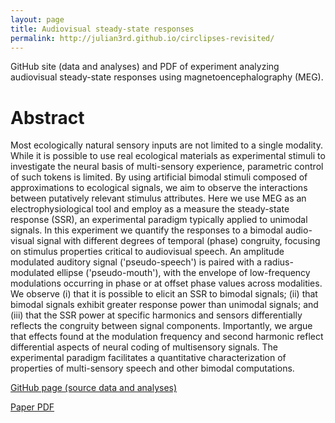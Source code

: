 ```yaml
---
layout: page
title: Audiovisual steady-state responses
permalink: http://julian3rd.github.io/circlipses-revisited/
---
```


GitHub site (data and analyses) and PDF of experiment analyzing audiovisual steady-state responses using magnetoencephalography (MEG).

# Abstract
Most ecologically natural sensory inputs are not limited to a single modality. While it is possible to use real ecological materials as experimental stimuli to investigate the neural basis of multi-sensory experience, parametric control of such tokens is limited. By using artificial bimodal stimuli composed of approximations to ecological signals, we aim to observe the interactions between putatively relevant stimulus attributes. Here we use MEG as an electrophysiological tool and employ as a measure the steady-state response (SSR), an experimental paradigm typically applied to unimodal signals. In this experiment we quantify the responses to a bimodal audio-visual signal with different degrees of temporal (phase) congruity, focusing on stimulus properties critical to audiovisual speech. An amplitude modulated auditory signal ('pseudo-speech') is paired with a radius-modulated ellipse ('pseudo-mouth'), with the envelope of low-frequency modulations occurring in phase or at offset phase values across modalities. We observe (i) that it is possible to elicit an SSR to bimodal signals; (ii) that bimodal signals exhibit greater response power than unimodal signals; and (iii) that the SSR power at specific harmonics and sensors differentially reflects the congruity between signal components. Importantly, we argue that effects found at the modulation frequency and second harmonic reflect differential aspects of neural coding of multisensory signals. The experimental paradigm facilitates a quantitative characterization of properties of multi-sensory speech and other bimodal computations.

[GitHub page (source data and analyses)](http://julian3rd.github.io/circlipses-revisited/)  

[Paper PDF](/Users/julian/Documents/website-test/papers/audiovisual-ssr-pdf.pdf)